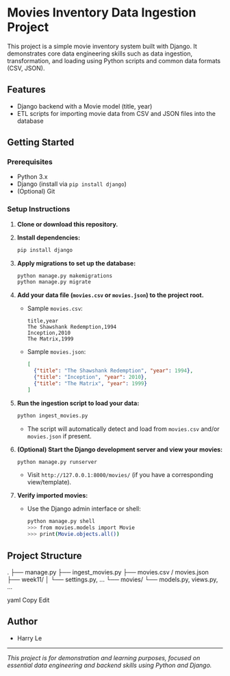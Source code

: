 # Movies Inventory Data Ingestion Project

This project is a simple movie inventory system built with Django. It demonstrates core data engineering skills such as data ingestion, transformation, and loading using Python scripts and common data formats (CSV, JSON).

## Features

- Django backend with a Movie model (title, year)
- ETL scripts for importing movie data from CSV and JSON files into the database

## Getting Started

### Prerequisites

- Python 3.x
- Django (install via `pip install django`)
- (Optional) Git

### Setup Instructions

1. **Clone or download this repository.**

2. **Install dependencies:**
    ```bash
    pip install django
    ```

3. **Apply migrations to set up the database:**
    ```bash
    python manage.py makemigrations
    python manage.py migrate
    ```

4. **Add your data file (`movies.csv` or `movies.json`) to the project root.**
    - Sample `movies.csv`:
      ```
      title,year
      The Shawshank Redemption,1994
      Inception,2010
      The Matrix,1999
      ```
    - Sample `movies.json`:
      ```json
      [
        {"title": "The Shawshank Redemption", "year": 1994},
        {"title": "Inception", "year": 2010},
        {"title": "The Matrix", "year": 1999}
      ]
      ```

5. **Run the ingestion script to load your data:**
    ```bash
    python ingest_movies.py
    ```
    - The script will automatically detect and load from `movies.csv` and/or `movies.json` if present.

6. **(Optional) Start the Django development server and view your movies:**
    ```bash
    python manage.py runserver
    ```
    - Visit `http://127.0.0.1:8000/movies/` (if you have a corresponding view/template).

7. **Verify imported movies:**
    - Use the Django admin interface or shell:
      ```bash
      python manage.py shell
      >>> from movies.models import Movie
      >>> print(Movie.objects.all())
      ```

## Project Structure

.
├── manage.py
├── ingest_movies.py
├── movies.csv / movies.json
├── week11/
│ └── settings.py, ...
└── movies/
└── models.py, views.py, ...

yaml
Copy
Edit

## Author

- Harry Le

---

*This project is for demonstration and learning purposes, focused on essential data engineering and backend skills using Python and Django.*
